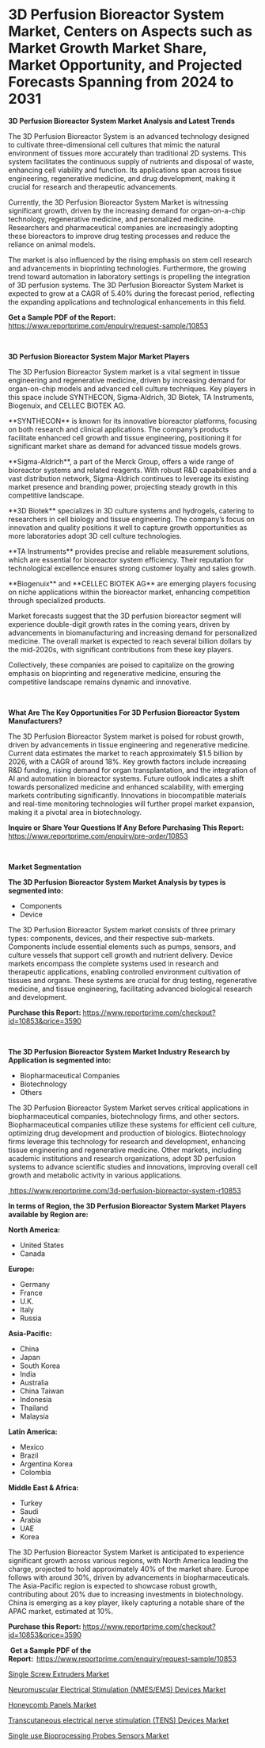<p><h1>3D Perfusion Bioreactor System Market, Centers on Aspects such as Market Growth Market Share, Market Opportunity, and Projected Forecasts Spanning from 2024 to 2031</h1></p><p><strong>3D Perfusion Bioreactor System Market Analysis and Latest Trends</strong></p>
<p><p>The 3D Perfusion Bioreactor System is an advanced technology designed to cultivate three-dimensional cell cultures that mimic the natural environment of tissues more accurately than traditional 2D systems. This system facilitates the continuous supply of nutrients and disposal of waste, enhancing cell viability and function. Its applications span across tissue engineering, regenerative medicine, and drug development, making it crucial for research and therapeutic advancements.</p><p>Currently, the 3D Perfusion Bioreactor System Market is witnessing significant growth, driven by the increasing demand for organ-on-a-chip technology, regenerative medicine, and personalized medicine. Researchers and pharmaceutical companies are increasingly adopting these bioreactors to improve drug testing processes and reduce the reliance on animal models. </p><p>The market is also influenced by the rising emphasis on stem cell research and advancements in bioprinting technologies. Furthermore, the growing trend toward automation in laboratory settings is propelling the integration of 3D perfusion systems. The 3D Perfusion Bioreactor System Market is expected to grow at a CAGR of 5.40% during the forecast period, reflecting the expanding applications and technological enhancements in this field.</p></p>
<p><strong>Get a Sample PDF of the Report:&nbsp;</strong> <a href="https://www.reportprime.com/enquiry/request-sample/10853">https://www.reportprime.com/enquiry/request-sample/10853</a></p>
<p>&nbsp;</p>
<p><strong>3D Perfusion Bioreactor System Major Market Players</strong></p>
<p><p>The 3D Perfusion Bioreactor System market is a vital segment in tissue engineering and regenerative medicine, driven by increasing demand for organ-on-chip models and advanced cell culture techniques. Key players in this space include SYNTHECON, Sigma-Aldrich, 3D Biotek, TA Instruments, Biogenuix, and CELLEC BIOTEK AG.</p><p>**SYNTHECON** is known for its innovative bioreactor platforms, focusing on both research and clinical applications. The company’s products facilitate enhanced cell growth and tissue engineering, positioning it for significant market share as demand for advanced tissue models grows.</p><p>**Sigma-Aldrich**, a part of the Merck Group, offers a wide range of bioreactor systems and related reagents. With robust R&D capabilities and a vast distribution network, Sigma-Aldrich continues to leverage its existing market presence and branding power, projecting steady growth in this competitive landscape. </p><p>**3D Biotek** specializes in 3D culture systems and hydrogels, catering to researchers in cell biology and tissue engineering. The company’s focus on innovation and quality positions it well to capture growth opportunities as more laboratories adopt 3D cell culture technologies.</p><p>**TA Instruments** provides precise and reliable measurement solutions, which are essential for bioreactor system efficiency. Their reputation for technological excellence ensures strong customer loyalty and sales growth.</p><p>**Biogenuix** and **CELLEC BIOTEK AG** are emerging players focusing on niche applications within the bioreactor market, enhancing competition through specialized products.</p><p>Market forecasts suggest that the 3D perfusion bioreactor segment will experience double-digit growth rates in the coming years, driven by advancements in biomanufacturing and increasing demand for personalized medicine. The overall market is expected to reach several billion dollars by the mid-2020s, with significant contributions from these key players. </p><p>Collectively, these companies are poised to capitalize on the growing emphasis on bioprinting and regenerative medicine, ensuring the competitive landscape remains dynamic and innovative.</p></p>
<p>&nbsp;</p>
<p><strong>What Are The Key Opportunities For 3D Perfusion Bioreactor System Manufacturers?</strong></p>
<p><p>The 3D Perfusion Bioreactor System market is poised for robust growth, driven by advancements in tissue engineering and regenerative medicine. Current data estimates the market to reach approximately $1.5 billion by 2026, with a CAGR of around 18%. Key growth factors include increasing R&D funding, rising demand for organ transplantation, and the integration of AI and automation in bioreactor systems. Future outlook indicates a shift towards personalized medicine and enhanced scalability, with emerging markets contributing significantly. Innovations in biocompatible materials and real-time monitoring technologies will further propel market expansion, making it a pivotal area in biotechnology.</p></p>
<p><strong>Inquire or Share Your Questions If Any Before Purchasing This Report:</strong> <a href="https://www.reportprime.com/enquiry/pre-order/10853">https://www.reportprime.com/enquiry/pre-order/10853</a></p>
<p>&nbsp;</p>
<p><strong>Market Segmentation</strong></p>
<p><strong>The 3D Perfusion Bioreactor System Market Analysis by types is segmented into:</strong></p>
<p><ul><li>Components</li><li>Device</li></ul></p>
<p><p>The 3D Perfusion Bioreactor System market consists of three primary types: components, devices, and their respective sub-markets. Components include essential elements such as pumps, sensors, and culture vessels that support cell growth and nutrient delivery. Device markets encompass the complete systems used in research and therapeutic applications, enabling controlled environment cultivation of tissues and organs. These systems are crucial for drug testing, regenerative medicine, and tissue engineering, facilitating advanced biological research and development.</p></p>
<p><strong>Purchase this Report:&nbsp;</strong><a href="https://www.reportprime.com/checkout?id=10853&price=3590">https://www.reportprime.com/checkout?id=10853&price=3590</a></p>
<p>&nbsp;</p>
<p><strong>The 3D Perfusion Bioreactor System Market Industry Research by Application is segmented into:</strong></p>
<p><ul><li>Biopharmaceutical Companies</li><li>Biotechnology</li><li>Others</li></ul></p>
<p><p>The 3D Perfusion Bioreactor System Market serves critical applications in biopharmaceutical companies, biotechnology firms, and other sectors. Biopharmaceutical companies utilize these systems for efficient cell culture, optimizing drug development and production of biologics. Biotechnology firms leverage this technology for research and development, enhancing tissue engineering and regenerative medicine. Other markets, including academic institutions and research organizations, adopt 3D perfusion systems to advance scientific studies and innovations, improving overall cell growth and metabolic activity in various applications.</p></p>
<p><a href="https://www.reportprime.com/3d-perfusion-bioreactor-system-r10853">&nbsp;https://www.reportprime.com/3d-perfusion-bioreactor-system-r10853</a></p>
<p><strong>In terms of Region, the 3D Perfusion Bioreactor System Market Players available by Region are:</strong></p>
<p>
    <p> <strong> North America: </strong>
        <ul>
            <li>United States</li>
            <li>Canada</li>
        </ul>
        </p> 
    <p> <strong> Europe: </strong>
        <ul>
            <li>Germany</li>
            <li>France</li>
            <li>U.K.</li>
            <li>Italy</li>
            <li>Russia</li>
        </ul>
        </p> 
    <p> <strong> Asia-Pacific: </strong>
        <ul>
            <li>China</li>
            <li>Japan</li>
            <li>South Korea</li>
            <li>India</li>
            <li>Australia</li>
            <li>China Taiwan</li>
            <li>Indonesia</li>
            <li>Thailand</li>
            <li>Malaysia</li>
        </ul>
        </p> 
    <p> <strong> Latin America: </strong>
        <ul>
            <li>Mexico</li>
            <li>Brazil</li>
            <li>Argentina Korea</li>
            <li>Colombia</li>
        </ul>
        </p> 
    <p> <strong> Middle East & Africa: </strong>
        <ul>
            <li>Turkey</li>
            <li>Saudi</li>
            <li>Arabia</li>
            <li>UAE</li>
            <li>Korea</li>
        </ul>
    </p>
    </p>
<p><p>The 3D Perfusion Bioreactor System Market is anticipated to experience significant growth across various regions, with North America leading the charge, projected to hold approximately 40% of the market share. Europe follows with around 30%, driven by advancements in biopharmaceuticals. The Asia-Pacific region is expected to showcase robust growth, contributing about 20% due to increasing investments in biotechnology. China is emerging as a key player, likely capturing a notable share of the APAC market, estimated at 10%.</p></p>
<p><strong>Purchase this Report: </strong><a href="https://www.reportprime.com/checkout?id=10853&price=3590">https://www.reportprime.com/checkout?id=10853&price=3590</a></p>
<p>&nbsp;<strong>Get a Sample PDF of the Report:&nbsp;&nbsp;</strong><a href="https://www.reportprime.com/enquiry/request-sample/10853">https://www.reportprime.com/enquiry/request-sample/10853</a></p>
<p><strong></strong></p>
<p><p><a href="https://issuu.com/reportprime-2/docs/single-screw-extruders-market-size-_73cc4302e29139">Single Screw Extruders Market</a></p><p><a href="https://medium.com/@berugaru/the-global-neuromuscular-electrical-stimulation-nmes-ems-devices-market-identifies-drivers-76a0ce465a18">Neuromuscular Electrical Stimulation (NMES/EMS) Devices Market</a></p><p><a href="https://www.linkedin.com/pulse/honeycomb-panels-market-growth-outlook-from-2024-2031-gvepe?trackingId=ZvQjfimyTfu44rnCwz6Jpw%3D%3D">Honeycomb Panels Market</a></p><p><a href="https://medium.com/@berugaru/the-transcutaneous-electrical-nerve-stimulation-tens-devices-market-research-report-provides-an-b815d03c39a6">Transcutaneous electrical nerve stimulation (TENS) Devices Market</a></p><p><a href="https://github.com/dringals/Market-Research-Report-List-5/blob/main/single-use-bioprocessing-probes-sensors-market.md">Single use Bioprocessing Probes Sensors Market</a></p></p>